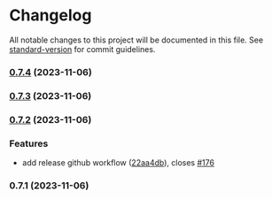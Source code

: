 # Changelog

All notable changes to this project will be documented in this file. See [standard-version](https://github.com/conventional-changelog/standard-version) for commit guidelines.

### [0.7.4](https://github.com/FlavioLionelRita/lambdaorm/compare/v0.7.3...v0.7.4) (2023-11-06)

### [0.7.3](https://github.com/FlavioLionelRita/lambdaorm/compare/v0.7.2...v0.7.3) (2023-11-06)

### [0.7.2](https://github.com/FlavioLionelRita/lambdaorm/compare/v0.7.1...v0.7.2) (2023-11-06)


### Features

* add release github workflow ([22aa4db](https://github.com/FlavioLionelRita/lambdaorm/commit/22aa4dba0c22578f80bb95a4f04ae5a4f3e8da0d)), closes [#176](https://github.com/FlavioLionelRita/lambdaorm/issues/176)

### 0.7.1 (2023-11-06)
